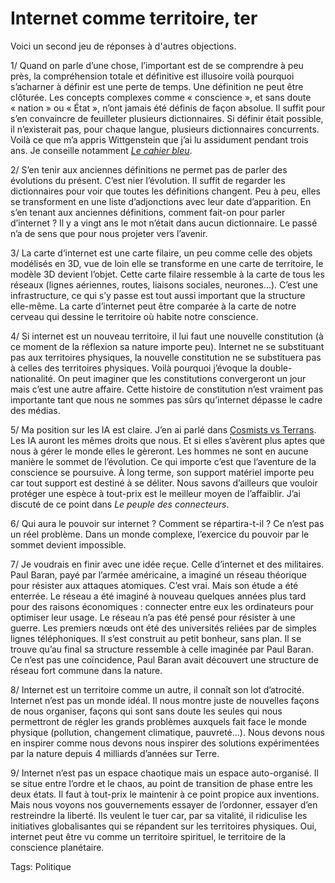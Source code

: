 # Internet comme territoire, ter

Voici un second jeu de réponses à d'autres objections. 

1/ Quand on parle d’une chose, l’important est de se comprendre à peu près, la compréhension totale et définitive est illusoire voilà pourquoi s’acharner à définir est une perte de temps. Une définition ne peut être clôturée. Les concepts complexes comme « conscience », et sans doute « nation » ou « État », n’ont jamais été définis de façon absolue. Il suffit pour s’en convaincre de feuilleter plusieurs dictionnaires. Si définir était possible, il n’existerait pas, pour chaque langue, plusieurs dictionnaires concurrents. Voilà ce que m’a appris Wittgenstein que j’ai lu assidument pendant trois ans. Je conseille notamment [*Le cahier bleu*](http://www.amazon.fr/gp/product/2070772438/402-5334915-1934535?v=glance&n=301061).

2/ S’en tenir aux anciennes définitions ne permet pas de parler des évolutions du présent. C’est nier l’évolution. Il suffit de regarder les dictionnaires pour voir que toutes les définitions changent. Peu à peu, elles se transforment en une liste d’adjonctions avec leur date d’apparition. En s’en tenant aux anciennes définitions, comment fait-on pour parler d’internet ? Il y a vingt ans le mot n’était dans aucun dictionnaire. Le passé n’a de sens que pour nous projeter vers l’avenir.

3/ La carte d’internet est une carte filaire, un peu comme celle des objets modélisés en 3D, vue de loin elle se transforme en une carte de territoire, le modèle 3D devient l’objet. Cette carte filaire ressemble à la carte de tous les réseaux (lignes aériennes, routes, liaisons sociales, neurones…). C’est une infrastructure, ce qui s’y passe est tout aussi important que la structure elle-même. La carte d’internet peut être comparée à la carte de notre cerveau qui dessine le territoire où habite notre conscience.

4/ Si internet est un nouveau territoire, il lui faut une nouvelle constitution (à ce moment de la réflexion sa nature importe peu). Internet ne se substituant pas aux territoires physiques, la nouvelle constitution ne se substituera pas à celles des territoires physiques. Voilà pourquoi j’évoque la double-nationalité. On peut imaginer que les constitutions convergeront un jour mais c’est une autre affaire. Cette histoire de constitution n’est vraiment pas importante tant que nous ne sommes pas sûrs qu’internet dépasse le cadre des médias.

5/ Ma position sur les IA est claire. J’en ai parlé dans [Cosmists vs Terrans](/2006/06/09/cosmists-vs-terrans/). Les IA auront les mêmes droits que nous. Et si elles s’avèrent plus aptes que nous à gérer le monde elles le gèreront. Les hommes ne sont en aucune manière le sommet de l’évolution. Ce qui importe c’est que l’aventure de la conscience se poursuive. À long terme, son support matériel importe peu car tout support est destiné à se déliter. Nous savons d’ailleurs que vouloir protéger une espèce à tout-prix est le meilleur moyen de l’affaiblir. J’ai discuté de ce point dans *Le peuple des connecteurs*.

6/ Qui aura le pouvoir sur internet ? Comment se répartira-t-il ? Ce n’est pas un réel problème. Dans un monde complexe, l’exercice du pouvoir par le sommet devient impossible.

7/ Je voudrais en finir avec une idée reçue. Celle d’internet et des militaires. Paul Baran, payé par l’armée américaine, a imaginé un réseau théorique pour résister aux attaques atomiques. C’est vrai. Mais son étude a été enterrée. Le réseau a été imaginé à nouveau quelques années plus tard pour des raisons économiques : connecter entre eux les ordinateurs pour optimiser leur usage. Le réseau n’a pas été pensé pour résister à une guerre. Les premiers nœuds ont été des universités reliées par de simples lignes téléphoniques. Il s’est construit au petit bonheur, sans plan. Il se trouve qu’au final sa structure ressemble à celle imaginée par Paul Baran. Ce n’est pas une coïncidence, Paul Baran avait découvert une structure de réseau fort commune dans la nature.

8/ Internet est un territoire comme un autre, il connaît son lot d’atrocité. Internet n’est pas un monde idéal. Il nous montre juste de nouvelles façons de nous organiser, façons qui sont sans doute les seules qui nous permettront de régler les grands problèmes auxquels fait face le monde physique (pollution, changement climatique, pauvreté…). Nous devons nous en inspirer comme nous devons nous inspirer des solutions expérimentées par la nature depuis 4 milliards d’années sur Terre.

9/ Internet n’est pas un espace chaotique mais un espace auto-organisé. Il se situe entre l’ordre et le chaos, au point de transition de phase entre les deux états. Il faut à tout-prix le maintenir à ce point propice aux inventions. Mais nous voyons nos gouvernements essayer de l’ordonner, essayer d’en restreindre la liberté. Ils veulent le tuer car, par sa vitalité, il ridiculise les initiatives globalisantes qui se répandent sur les territoires physiques. Oui, internet peut être vu comme un territoire spirituel, le territoire de la conscience planétaire.

Tags: Politique